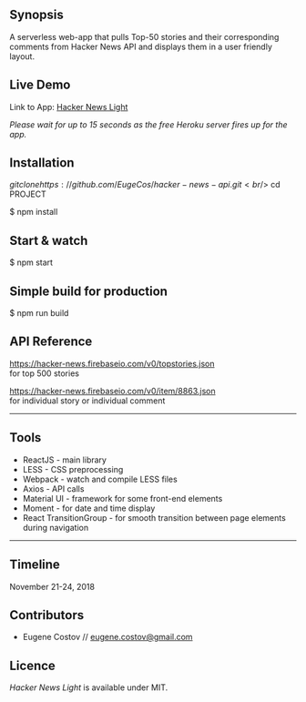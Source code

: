 ## Synopsis

A serverless web-app that pulls Top-50 stories and their corresponding comments from Hacker News API and displays them in a user friendly layout.

## Live Demo

Link to App: [Hacker News Light](https://hacker-news-light.herokuapp.com/)

_Please wait for up to 15 seconds as the free Heroku server fires up for the app._

## Installation

$git clone https://github.com/EugeCos/hacker-news-api.git<br />$ cd PROJECT <br />

\$ npm install

## Start & watch

\$ npm start

## Simple build for production

\$ npm run build

## API Reference

https://hacker-news.firebaseio.com/v0/topstories.json <br />
for top 500 stories

https://hacker-news.firebaseio.com/v0/item/8863.json <br />
for individual story or individual comment

---

## Tools

- ReactJS - main library
- LESS - CSS preprocessing
- Webpack - watch and compile LESS files
- Axios - API calls
- Material UI - framework for some front-end elements
- Moment - for date and time display
- React TransitionGroup - for smooth transition between page elements during navigation

---

## Timeline

November 21-24, 2018

## Contributors

- Eugene Costov // eugene.costov@gmail.com

## Licence

_Hacker News Light_ is available under MIT.
